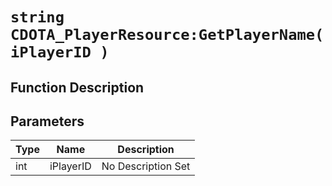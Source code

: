 # `string CDOTA_PlayerResource:GetPlayerName(iPlayerID )`
## Function Description

## Parameters
Type|Name|Description
--|--|--
int|iPlayerID|No Description Set
